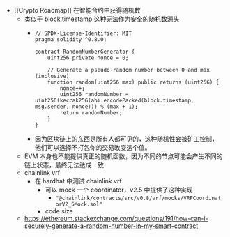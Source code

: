 - [[Crypto Roadmap]] 在智能合约中获得随机数
	- 类似于 block.timestamp 这种无法作为安全的随机数源头
		- ```solidity
		  // SPDX-License-Identifier: MIT
		  pragma solidity ^0.8.0;
		  
		  contract RandomNumberGenerator {
		      uint256 private nonce = 0;
		  
		      // Generate a pseudo-random number between 0 and max (inclusive)
		      function random(uint256 max) public returns (uint256) {
		          nonce++;
		          uint256 randomNumber = uint256(keccak256(abi.encodePacked(block.timestamp, msg.sender, nonce))) % (max + 1);
		          return randomNumber;
		      }
		  }
		  ```
		- 因为区块链上的东西是所有人都可见的，这种随机性会被矿工控制，他们可以选择不打包你的交易改变这个值。
	- EVM 本身也不能提供真正的随机函数，因为不同的节点可能会产生不同的链上状态，最终无法达成一致
	- chainlink vrf
		- 在 hardhat 中测试 chainlink vrf
			- 可以 mock 一个 coordinator，v2.5 中提供了这种实现
				- `"@chainlink/contracts/src/v0.8/vrf/mocks/VRFCoordinatorV2_5Mock.sol"`
			- code size
	- https://ethereum.stackexchange.com/questions/191/how-can-i-securely-generate-a-random-number-in-my-smart-contract